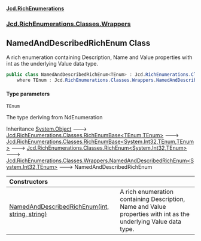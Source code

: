 #### [Jcd.RichEnumerations](index.md 'index')

### [Jcd.RichEnumerations.Classes.Wrappers](Jcd.RichEnumerations.Classes.Wrappers.md 'Jcd.RichEnumerations.Classes.Wrappers')

## NamedAndDescribedRichEnum<TEnum> Class

A rich enumeration containing Description, Name and Value properties with int as the underlying Value data type.

```csharp
public class NamedAndDescribedRichEnum<TEnum> : Jcd.RichEnumerations.Classes.Wrappers.NamedAndDescribedRichEnum<int, TEnum>
    where TEnum : Jcd.RichEnumerations.Classes.Wrappers.NamedAndDescribedRichEnum<TEnum>
```

#### Type parameters

<a name='Jcd.RichEnumerations.Classes.Wrappers.NamedAndDescribedRichEnum_TEnum_.TEnum'></a>

`TEnum`

The type deriving from NdEnumeration

Inheritance [System.Object](https://docs.microsoft.com/en-us/dotnet/api/System.Object 'System.Object') &#129106; [Jcd.RichEnumerations.Classes.RichEnumBase&lt;](Jcd.RichEnumerations.Classes.RichEnumBase_TEnumeration,TEnumeratedItem_.md 'Jcd.RichEnumerations.Classes.RichEnumBase<TEnumeration,TEnumeratedItem>')[TEnum](Jcd.RichEnumerations.Classes.Wrappers.NamedAndDescribedRichEnum_TEnum_.md#Jcd.RichEnumerations.Classes.Wrappers.NamedAndDescribedRichEnum_TEnum_.TEnum 'Jcd.RichEnumerations.Classes.Wrappers.NamedAndDescribedRichEnum<TEnum>.TEnum')[,](Jcd.RichEnumerations.Classes.RichEnumBase_TEnumeration,TEnumeratedItem_.md 'Jcd.RichEnumerations.Classes.RichEnumBase<TEnumeration,TEnumeratedItem>')[TEnum](Jcd.RichEnumerations.Classes.Wrappers.NamedAndDescribedRichEnum_TEnum_.md#Jcd.RichEnumerations.Classes.Wrappers.NamedAndDescribedRichEnum_TEnum_.TEnum 'Jcd.RichEnumerations.Classes.Wrappers.NamedAndDescribedRichEnum<TEnum>.TEnum')[&gt;](Jcd.RichEnumerations.Classes.RichEnumBase_TEnumeration,TEnumeratedItem_.md 'Jcd.RichEnumerations.Classes.RichEnumBase<TEnumeration,TEnumeratedItem>') &#129106; [Jcd.RichEnumerations.Classes.RichEnumBase&lt;](Jcd.RichEnumerations.Classes.RichEnumBase_TValue,TEnumeration,TEnumeratedItem_.md 'Jcd.RichEnumerations.Classes.RichEnumBase<TValue,TEnumeration,TEnumeratedItem>')[System.Int32](https://docs.microsoft.com/en-us/dotnet/api/System.Int32 'System.Int32')[,](Jcd.RichEnumerations.Classes.RichEnumBase_TValue,TEnumeration,TEnumeratedItem_.md 'Jcd.RichEnumerations.Classes.RichEnumBase<TValue,TEnumeration,TEnumeratedItem>')[TEnum](Jcd.RichEnumerations.Classes.Wrappers.NamedAndDescribedRichEnum_TEnum_.md#Jcd.RichEnumerations.Classes.Wrappers.NamedAndDescribedRichEnum_TEnum_.TEnum 'Jcd.RichEnumerations.Classes.Wrappers.NamedAndDescribedRichEnum<TEnum>.TEnum')[,](Jcd.RichEnumerations.Classes.RichEnumBase_TValue,TEnumeration,TEnumeratedItem_.md 'Jcd.RichEnumerations.Classes.RichEnumBase<TValue,TEnumeration,TEnumeratedItem>')[TEnum](Jcd.RichEnumerations.Classes.Wrappers.NamedAndDescribedRichEnum_TEnum_.md#Jcd.RichEnumerations.Classes.Wrappers.NamedAndDescribedRichEnum_TEnum_.TEnum 'Jcd.RichEnumerations.Classes.Wrappers.NamedAndDescribedRichEnum<TEnum>.TEnum')[&gt;](Jcd.RichEnumerations.Classes.RichEnumBase_TValue,TEnumeration,TEnumeratedItem_.md 'Jcd.RichEnumerations.Classes.RichEnumBase<TValue,TEnumeration,TEnumeratedItem>') &#129106; [Jcd.RichEnumerations.Classes.RichEnum&lt;](Jcd.RichEnumerations.Classes.RichEnum_TValue,TEnum_.md 'Jcd.RichEnumerations.Classes.RichEnum<TValue,TEnum>')[System.Int32](https://docs.microsoft.com/en-us/dotnet/api/System.Int32 'System.Int32')[,](Jcd.RichEnumerations.Classes.RichEnum_TValue,TEnum_.md 'Jcd.RichEnumerations.Classes.RichEnum<TValue,TEnum>')[TEnum](Jcd.RichEnumerations.Classes.Wrappers.NamedAndDescribedRichEnum_TEnum_.md#Jcd.RichEnumerations.Classes.Wrappers.NamedAndDescribedRichEnum_TEnum_.TEnum 'Jcd.RichEnumerations.Classes.Wrappers.NamedAndDescribedRichEnum<TEnum>.TEnum')[&gt;](Jcd.RichEnumerations.Classes.RichEnum_TValue,TEnum_.md 'Jcd.RichEnumerations.Classes.RichEnum<TValue,TEnum>') &#129106; [Jcd.RichEnumerations.Classes.Wrappers.NamedAndDescribedRichEnum&lt;](Jcd.RichEnumerations.Classes.Wrappers.NamedAndDescribedRichEnum_TValue,TEnum_.md 'Jcd.RichEnumerations.Classes.Wrappers.NamedAndDescribedRichEnum<TValue,TEnum>')[System.Int32](https://docs.microsoft.com/en-us/dotnet/api/System.Int32 'System.Int32')[,](Jcd.RichEnumerations.Classes.Wrappers.NamedAndDescribedRichEnum_TValue,TEnum_.md 'Jcd.RichEnumerations.Classes.Wrappers.NamedAndDescribedRichEnum<TValue,TEnum>')[TEnum](Jcd.RichEnumerations.Classes.Wrappers.NamedAndDescribedRichEnum_TEnum_.md#Jcd.RichEnumerations.Classes.Wrappers.NamedAndDescribedRichEnum_TEnum_.TEnum 'Jcd.RichEnumerations.Classes.Wrappers.NamedAndDescribedRichEnum<TEnum>.TEnum')[&gt;](Jcd.RichEnumerations.Classes.Wrappers.NamedAndDescribedRichEnum_TValue,TEnum_.md 'Jcd.RichEnumerations.Classes.Wrappers.NamedAndDescribedRichEnum<TValue,TEnum>') &#129106; NamedAndDescribedRichEnum<TEnum>

| Constructors                                                                                                                                                                                                                                                                                     |                                                                                                                  |
|:-------------------------------------------------------------------------------------------------------------------------------------------------------------------------------------------------------------------------------------------------------------------------------------------------|:-----------------------------------------------------------------------------------------------------------------|
| [NamedAndDescribedRichEnum(int, string, string)](Jcd.RichEnumerations.Classes.Wrappers.NamedAndDescribedRichEnum_TEnum_.NamedAndDescribedRichEnum(int,string,string).md 'Jcd.RichEnumerations.Classes.Wrappers.NamedAndDescribedRichEnum<TEnum>.NamedAndDescribedRichEnum(int, string, string)') | A rich enumeration containing Description, Name and Value properties with int as the underlying Value data type. |

